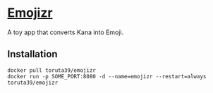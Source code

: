 [Emojizr](https://emojizr.t39.me/)
===

A toy app that converts Kana into Emoji.

## Installation

```
docker pull toruta39/emojizr
docker run -p SOME_PORT:8080 -d --name=emojizr --restart=always toruta39/emojizr
```
